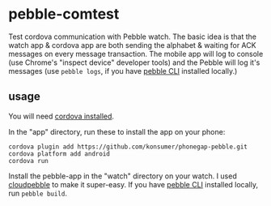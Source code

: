 # pebble-comtest

Test cordova communication with Pebble watch. The basic idea is that the watch app & cordova app are both sending the alphabet & waiting for ACK messages on every message transaction. The mobile app will log to console (use Chrome's "inspect device" developer tools) and the Pebble will log it's messages (use `pebble logs`, if you have [pebble CLI](https://developer.getpebble.com/2/additional/pebble-tool/) installed locally.)

## usage

You will need [cordova installed](https://cordova.apache.org/docs/en/3.0.0/guide_cli_index.md.html).

In the "app" directory, run these to install the app on your phone:

    cordova plugin add https://github.com/konsumer/phonegap-pebble.git
    cordova platform add android
    cordova run

Install the pebble-app in the "watch" directory on your watch. I used [cloudpebble](https://cloudpebble.net/) to make it super-easy. If you have [pebble CLI](https://developer.getpebble.com/2/additional/pebble-tool/) installed locally, run `pebble build`.